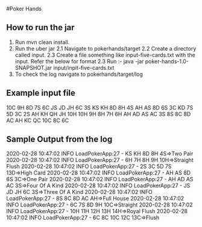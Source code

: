 #Poker Hands

## How to run the jar
1. Run mvn clean install.
2. Run the uber jar
    2.1 Navigate to pokerhands/target
    2.2 Create a directory called input.
    2.3 Create a file something like input-five-cards.txt with the input. Refer the below for format
    2.3 Run :- java -jar poker-hands-1.0-SNAPSHOT.jar  input/inpit-five-cards.txt
3. To check the log navigate to pokerhands/target/log

## Example input file
10C 9H 8D 7S 6C
JS JD JH 6C 3S
KS KH 8D 8H 4S
AH AS 8D 6S 3C
KD 7S 5D 3C 2S
AH KH QH JH 10H
10H 9H 8H 7H 6H
AH AD AS AC 3S
8S 8C 8D AC AH
KC QC 10C 8C 6C

## Sample Output from the log
2020-02-28 10:47:02 INFO  LoadPokerApp:27 - KS	KH	8D	8H	4S=>Two Pair
2020-02-28 10:47:02 INFO  LoadPokerApp:27 - 6H	7H	8H	9H	10H=>Straight Flush
2020-02-28 10:47:02 INFO  LoadPokerApp:27 - 2S	3C	5D	7S	13D=>High Card
2020-02-28 10:47:02 INFO  LoadPokerApp:27 - AH	AS	8D	6S	3C=>One Pair
2020-02-28 10:47:02 INFO  LoadPokerApp:27 - AH	AD	AS	AC	3S=>Four Of A Kind
2020-02-28 10:47:02 INFO  LoadPokerApp:27 - JS	JD	JH	6C	3S=>Three Of A Kind
2020-02-28 10:47:02 INFO  LoadPokerApp:27 - 8S	8C	8D	AC	AH=>Full House
2020-02-28 10:47:02 INFO  LoadPokerApp:27 - 6C	7S	8D	9H	10C=>Straight
2020-02-28 10:47:02 INFO  LoadPokerApp:27 - 10H	11H	12H	13H	14H=>Royal Flush
2020-02-28 10:47:02 INFO  LoadPokerApp:27 - 6C	8C	10C	12C	13C=>Flush